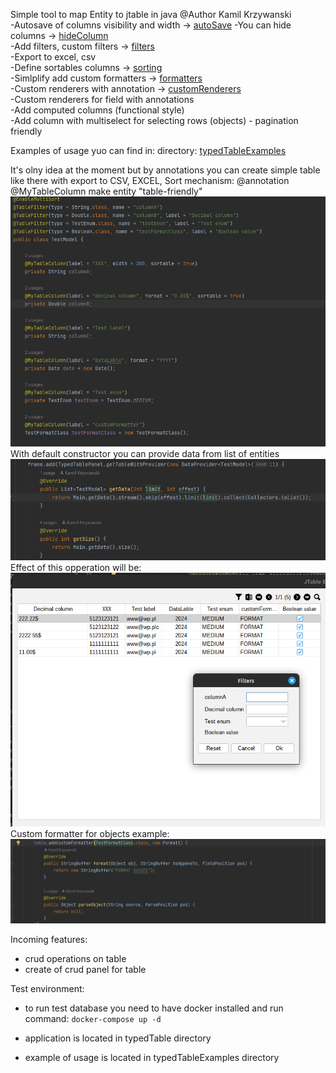 Simple tool to map Entity to jtable in java 
@Author Kamil Krzywanski <br>
-Autosave of columns visibility and width -> [autoSave](typedTable/features/autosave/autosave.md)
-You can hide columns -> [hideColumn](typedTable/features/hideColumn/hideColumn.md) <br>
-Add filters, custom filters -> [filters](typedTable/features/filters/filters.md) <br>
-Export to excel, csv <br>
-Define sortables columns -> [sorting](typedTable/features/sorting/sorting.md) <br>
-Simlplify add custom formatters -> [formatters](typedTable/features/customFormatters/customFormatters.md) <br>
-Custom renderers with annotation -> [customRenderers](typedTable/features/customRenderers/customRenderers.md) <br>
-Custom renderers for field with annotations <br>
-Add computed columns (functional style) <br>
-Add column with multiselect for selecting rows (objects<T>) - pagination friendly <br>

Examples of usage yuo can find in:
directory: [typedTableExamples](typedTableExamples)

It's olny idea at the moment but by annotations you can create simple table
like there with export to CSV, EXCEL, Sort mechanism: 
@annotation @MyTableColumn make entity "table-friendly"
![img_3.png](typedTable/images/img_3.png)
With default constructor you can provide data from list of entities
![img.png](typedTable/images/img_6.png)
Effect of this opperation will be: <br>
![img_2.png](typedTable/images/img_2.png)
Custom formatter for objects example:
![img.png](typedTable/images/img.png)

Incoming features:
- crud operations on table
- create of crud panel for table


Test environment:
- to run test database you need to have docker installed and run command:
```docker-compose up -d```

- application is located in typedTable directory
- example of usage is located in typedTableExamples directory

